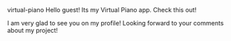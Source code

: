 virtual-piano
Hello guest! Its my Virtual Piano app. Check this out!

I am very glad to see you on my profile! Looking forward to your comments about my project!
